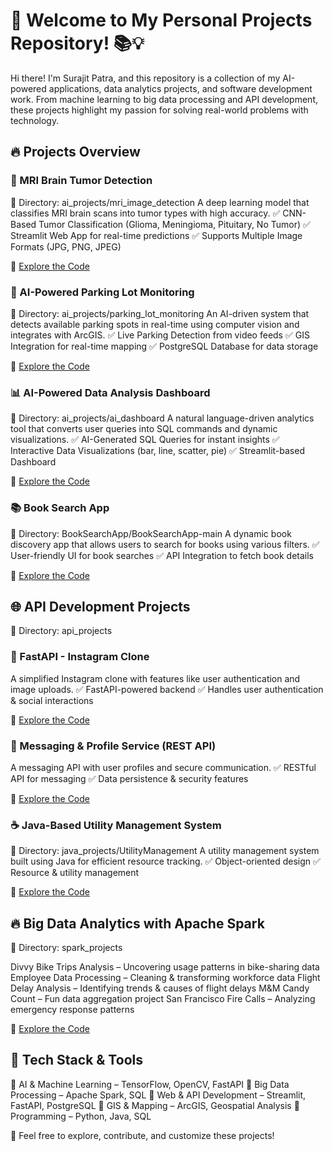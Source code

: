 # 🚀 Welcome to My Personal Projects Repository! 📚💡

Hi there! I'm Surajit Patra, and this repository is a collection of my AI-powered applications, data analytics projects, and software development work. From machine learning to big data processing and API development, these projects highlight my passion for solving real-world problems with technology.

## 🔥 Projects Overview

### 🏥 MRI Brain Tumor Detection
📍 Directory: ai_projects/mri_image_detection
A deep learning model that classifies MRI brain scans into tumor types with high accuracy.
✅ CNN-Based Tumor Classification (Glioma, Meningioma, Pituitary, No Tumor)
✅ Streamlit Web App for real-time predictions
✅ Supports Multiple Image Formats (JPG, PNG, JPEG)

🔗 [Explore the Code](https://github.com/spatra1031/personal_projects/tree/main/ai_projects/mri_image_detection)

### 🚗 AI-Powered Parking Lot Monitoring
📍 Directory: ai_projects/parking_lot_monitoring
An AI-driven system that detects available parking spots in real-time using computer vision and integrates with ArcGIS.
✅ Live Parking Detection from video feeds
✅ GIS Integration for real-time mapping
✅ PostgreSQL Database for data storage

🔗 [Explore the Code](https://github.com/spatra1031/personal_projects/tree/main/ai_projects/parking_lot_monitoring)

### 📊 AI-Powered Data Analysis Dashboard
📍 Directory: ai_projects/ai_dashboard
A natural language-driven analytics tool that converts user queries into SQL commands and dynamic visualizations.
✅ AI-Generated SQL Queries for instant insights
✅ Interactive Data Visualizations (bar, line, scatter, pie)
✅ Streamlit-based Dashboard

🔗 [Explore the Code](https://github.com/spatra1031/personal_projects/tree/main/ai_projects/dashboard)

### 📚 Book Search App
📍 Directory: BookSearchApp/BookSearchApp-main
A dynamic book discovery app that allows users to search for books using various filters.
✅ User-friendly UI for book searches
✅ API Integration to fetch book details

🔗 [Explore the Code](https://github.com/spatra1031/personal_projects/tree/main/BookSearchApp/BookSearchApp-main)

## 🌐 API Development Projects
📍 Directory: api_projects

### 📸 FastAPI - Instagram Clone
A simplified Instagram clone with features like user authentication and image uploads.
✅ FastAPI-powered backend
✅ Handles user authentication & social interactions

🔗 [Explore the Code](https://github.com/spatra1031/personal_projects/tree/main/api_projects/fast_api/instagram)

### 💬 Messaging & Profile Service (REST API)
A messaging API with user profiles and secure communication.
✅ RESTful API for messaging
✅ Data persistence & security features

🔗 [Explore the Code](https://github.com/spatra1031/personal_projects/tree/main/api_projects/rest_api/message_profile_service/surajit)

### ☕ Java-Based Utility Management System
📍 Directory: java_projects/UtilityManagement
A utility management system built using Java for efficient resource tracking.
✅ Object-oriented design
✅ Resource & utility management

🔗 [Explore the Code](https://github.com/spatra1031/personal_projects/tree/main/java_projects/UtilityManagement)

## 🔥 Big Data Analytics with Apache Spark
📍 Directory: spark_projects

Divvy Bike Trips Analysis – Uncovering usage patterns in bike-sharing data
Employee Data Processing – Cleaning & transforming workforce data
Flight Delay Analysis – Identifying trends & causes of flight delays
M&M Candy Count – Fun data aggregation project
San Francisco Fire Calls – Analyzing emergency response patterns

🔗 [Explore the Code](https://github.com/spatra1031/personal_projects/tree/main/spark_projects)

## 📌 Tech Stack & Tools
🔹 AI & Machine Learning – TensorFlow, OpenCV, FastAPI
🔹 Big Data Processing – Apache Spark, SQL
🔹 Web & API Development – Streamlit, FastAPI, PostgreSQL
🔹 GIS & Mapping – ArcGIS, Geospatial Analysis
🔹 Programming – Python, Java, SQL

🚀 Feel free to explore, contribute, and customize these projects!